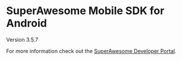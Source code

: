SuperAwesome Mobile SDK for Android
===================================

Version 3.5.7

For more information check out the [SuperAwesome Developer Portal](http://developers.superawesome.tv/docs/androidsdk).
